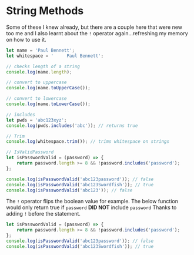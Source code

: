 # String Methods

Some of these I knew already, but there are a couple here that were new too me and I also learnt about the `!` operator again...refreshing my memory on how to use it.

```javascript
let name = 'Paul Bennett';
let whitespace = '     Paul Bennett';

// checks length of a string
console.log(name.length);

// convert to uppercase
console.log(name.toUpperCase());

// convert to lowercase
console.log(name.toLowerCase());

// includes
let pwds = 'abc123xyz';
console.log(pwds.includes('abc')); // returns true

// Trim
console.log(whitespace.trim()); // trims whitespace on strings

// IsValidPassword
let isPasswordValid = (password) => {
    return password.length >= 8 && !password.includes('password');
};

console.log(isPasswordValid('abc123password')); // false
console.log(isPasswordValid('abc123Swordfish')); // true
console.log(isPasswordValid('abc123')); // false
```

The `!` operator flips the boolean value for example. The below function would only return true if `password` **DID NOT** include `password` Thanks to adding `!` before the statement.

```javascript
let isPasswordValid = (password) => {
    return password.length >= 8 && !password.includes('password');
};
console.log(isPasswordValid('abc123password')); // false
console.log(isPasswordValid('abc123Swordfish')); // true
```
